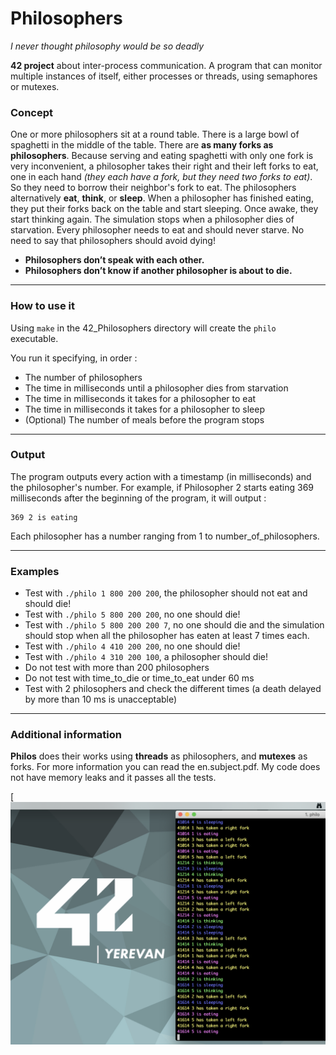 # Philosophers
_I never thought philosophy would be so deadly_

__42 project__ about inter-process communication. A program that can monitor multiple instances of itself, either processes or threads, using semaphores or mutexes.

### Concept

One or more philosophers sit at a round table. There is a large bowl of spaghetti in the middle of the table. There are __as many forks as philosophers__. Because serving and eating spaghetti with only one fork is very inconvenient, a philosopher takes their right and their left forks to eat, one in each hand _(they each have a fork, but they need two forks to eat)_. So they need to borrow their neighbor's fork to eat. The philosophers alternatively __eat__, __think__, or __sleep__. When a philosopher has finished eating, they put their forks back on the table and start sleeping. Once awake, they start thinking again. The simulation stops when a philosopher dies of starvation. Every philosopher needs to eat and should never starve. No need to say that philosophers should avoid dying!
* __Philosophers don’t speak with each other.__
* __Philosophers don’t know if another philosopher is about to die.__
___
### How to use it

Using ``make`` in the 42_Philosophers directory will create the ``philo`` executable.

You run it specifying, in order :
* The number of philosophers
* The time in milliseconds until a philosopher dies from starvation
* The time in milliseconds it takes for a philosopher to eat
* The time in milliseconds it takes for a philosopher to sleep
* (Optional) The number of meals before the program stops
___
### Output

The program outputs every action with a timestamp (in milliseconds) and the philosopher's number. For example, if Philosopher 2 starts eating 369 milliseconds after the beginning of the program, it will output :

```
369 2 is eating
```
Each philosopher has a number ranging from 1 to number\_of\_philosophers.
___
### Examples
* Test with ```./philo 1 800 200 200```, the philosopher should not eat and should die!
* Test with ```./philo 5 800 200 200```, no one should die!
* Test with ```./philo 5 800 200 200 7```, no one should die and the simulation should stop when all the philosopher has eaten at least 7 times each.
* Test with ```./philo 4 410 200 200```, no one should die!
* Test with ```./philo 4 310 200 100```, a philosopher should die!
* Do not test with more than 200 philosophers
* Do not test with time_to_die or time_to_eat under 60 ms
* Test with 2 philosophers and check the different times (a death delayed by more than 10 ms is unacceptable)

___
### Additional information
**Philos** does their works using **threads** as philosophers, and **mutexes** as forks.
For more information you can read the en.subject.pdf. My code does not have memory leaks and it passes all the tests.

[![Philosophers and 42Yerevan](./picture.png)
